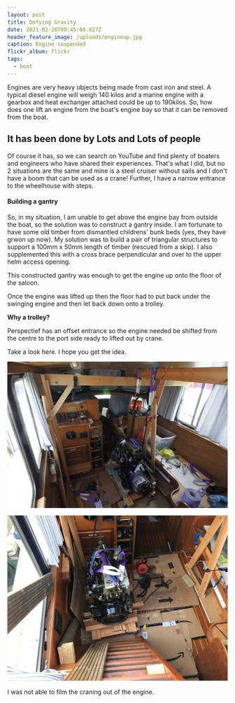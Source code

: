 ```yaml
---
layout: post
title: Defying Gravity
date: 2021-02-26T09:45:08.827Z
header_feature_image: /uploads/engineup.jpg
caption: Engine suspended
flickr_album: flickr
tags:
  - boat
---
```

Engines are very heavy objects being made from cast iron and steel. A typical diesel engine will weigh 140 kilos and a marine engine with a gearbox and heat exchanger attached could be up to 190kilos. So, how does one lift an engine from the boat's engine bay so that it can be removed from the boat.

## It has been done by Lots and Lots of people

Of course it has, so we can search on YouTube and find plenty of boaters and engineers who have shared their experiences. That's what I did, but no 2 situations are the same and mine is a steel cruiser without sails and I don't have a boom that can be used as a crane! Further, I have a narrow entrance to the wheelhouse with steps.

#### Building a gantry

So, in my situation, I am unable to get above the engine bay from outside the boat, so the solution was to construct a gantry inside. I am fortunate to have some old timber from dismantled childrens' bunk beds (yes, they have grwon up now). My solution was to build a pair of triangular structures to support a 100mm x 50mm length of timber (rescued from a  skip). I also supplemented this with a cross brace perpendicular and over to the upper helm access opening.

This constructed gantry was enough to get the engine up onto the floor of the saloon.

Once the engine was lifted up then the floor had to put back under the swinging engine and then let back down onto a trolley.

**Why a trolley?** 

Perspectief has an offset entrance so the engine needed be shifted from the centre to the port side ready to lifted out by crane.

Take a look here. I hope you get the idea.

![Very wide angle view of the engine now sitting on the cabin floor.](/uploads/40dcfbd6-b5d8-46fe-b283-c39bc982d173.jpeg "engine now sitting on the cabin floor")

![Gearbox removed and engine ready to be craned out.](/uploads/img_1514.jpeg)

I was not able to film the craning out of the engine.